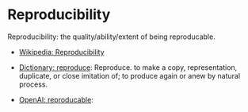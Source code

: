 # Reproducibility

Reproducibility: the quality/ability/extent of being reproducable.

<div data-chatgpt-prompt="explain reproducibility (system quality attribute, non-functional requirement, cross-functional contraint)"></div>

* [Wikipedia: Reproducibility](https://wikipedia.org/wiki/Reproducibility)

* [Dictionary: reproduce](https://www.dictionary.com/browse/reproduce): Reproduce. to make a copy, representation, duplicate, or close imitation of; to produce again or anew by natural process.

* [OpenAI: reproducable](https:://openai.com): <div data-chatgpt-prompt="define reproducable (computers and software)"></div>
